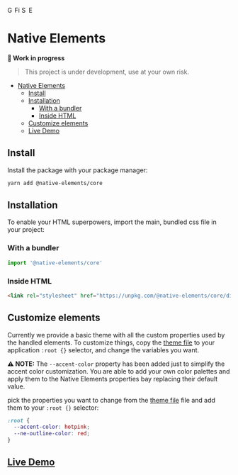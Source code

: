 <img width="16px" alt="Google Chrome" src="https://goo.gl/U987PH"><img width="16px" alt="Firefox" src="https://bit.ly/35SKj4D"><img width="16px" alt="Safari" src="https://goo.gl/S1vPDZ"><img width="16px" alt="Edge" src="https://bit.ly/2MnqnyS">

# Native Elements

**🚧 Work in progress**
> This project is under development, use at your own risk.

- [Native Elements](#native-elements)
  - [Install](#install)
  - [Installation](#installation)
    - [With a bundler](#with-a-bundler)
    - [Inside HTML](#inside-html)
  - [Customize elements](#customize-elements)
  - [Live Demo](#live-demo)

## Install

Install the package with your package manager:

```bash
yarn add @native-elements/core
```

## Installation

To enable your HTML superpowers, import the main, bundled css file in your project:

### With a bundler

```js
import '@native-elements/core'
```

### Inside HTML

```html
<link rel="stylesheet" href="https://unpkg.com/@native-elements/core/dist/native-elements.css">
```

## Customize elements

Currently we provide a basic theme with all the custom properties used by the handled elements. To customize things, copy the [theme file](/theme.css) to your application `:root {}` selector, and change the variables you want.

**⚠️ NOTE:** The `--accent-color` property has been added just to simplify the accent color customization. You are able to add your own color palettes and apply them to the Native Elements properties bay replacing their default value.

pick the properties you want to change from the [theme file](/theme.css) file and add them to your `:root {}` selector:

```css
:root {
  --accent-color: hotpink;
  --ne-outline-color: red;
}
```



## [Live Demo](https://native-elements.stackblitz.io/)
